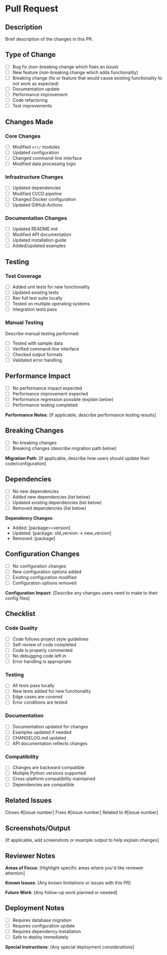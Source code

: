 # Pull Request

## Description
Brief description of the changes in this PR.

## Type of Change
- [ ] Bug fix (non-breaking change which fixes an issue)
- [ ] New feature (non-breaking change which adds functionality)
- [ ] Breaking change (fix or feature that would cause existing functionality to not work as expected)
- [ ] Documentation update
- [ ] Performance improvement
- [ ] Code refactoring
- [ ] Test improvements

## Changes Made
### Core Changes
- [ ] Modified `src/` modules
- [ ] Updated configuration
- [ ] Changed command-line interface
- [ ] Modified data processing logic

### Infrastructure Changes
- [ ] Updated dependencies
- [ ] Modified CI/CD pipeline
- [ ] Changed Docker configuration
- [ ] Updated GitHub Actions

### Documentation Changes
- [ ] Updated README.md
- [ ] Modified API documentation
- [ ] Updated installation guide
- [ ] Added/updated examples

## Testing
### Test Coverage
- [ ] Added unit tests for new functionality
- [ ] Updated existing tests
- [ ] Ran full test suite locally
- [ ] Tested on multiple operating systems
- [ ] Integration tests pass

### Manual Testing
Describe manual testing performed:
- [ ] Tested with sample data
- [ ] Verified command-line interface
- [ ] Checked output formats
- [ ] Validated error handling

## Performance Impact
- [ ] No performance impact expected
- [ ] Performance improvement expected
- [ ] Performance regression possible (explain below)
- [ ] Performance testing completed

**Performance Notes**: [If applicable, describe performance testing results]

## Breaking Changes
- [ ] No breaking changes
- [ ] Breaking changes (describe migration path below)

**Migration Path**: [If applicable, describe how users should update their code/configuration]

## Dependencies
- [ ] No new dependencies
- [ ] Added new dependencies (list below)
- [ ] Updated existing dependencies (list below)
- [ ] Removed dependencies (list below)

**Dependency Changes**:
- Added: [package>=version]
- Updated: [package: old_version -> new_version]
- Removed: [package]

## Configuration Changes
- [ ] No configuration changes
- [ ] New configuration options added
- [ ] Existing configuration modified
- [ ] Configuration options removed

**Configuration Impact**: [Describe any changes users need to make to their config files]

## Checklist
### Code Quality
- [ ] Code follows project style guidelines
- [ ] Self-review of code completed
- [ ] Code is properly commented
- [ ] No debugging code left in
- [ ] Error handling is appropriate

### Testing
- [ ] All tests pass locally
- [ ] New tests added for new functionality
- [ ] Edge cases are covered
- [ ] Error conditions are tested

### Documentation
- [ ] Documentation updated for changes
- [ ] Examples updated if needed
- [ ] CHANGELOG.md updated
- [ ] API documentation reflects changes

### Compatibility
- [ ] Changes are backward compatible
- [ ] Multiple Python versions supported
- [ ] Cross-platform compatibility maintained
- [ ] Dependencies are compatible

## Related Issues
Closes #[issue number]
Fixes #[issue number]
Related to #[issue number]

## Screenshots/Output
[If applicable, add screenshots or example output to help explain changes]

## Reviewer Notes
**Areas of Focus**: [Highlight specific areas where you'd like reviewer attention]

**Known Issues**: [Any known limitations or issues with this PR]

**Future Work**: [Any follow-up work planned or needed]

## Deployment Notes
- [ ] Requires database migration
- [ ] Requires configuration update
- [ ] Requires dependency installation
- [ ] Safe to deploy immediately

**Special Instructions**: [Any special deployment considerations]